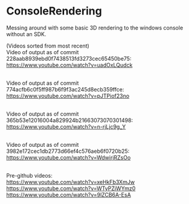 ConsoleRendering
================

Messing around with some basic 3D rendering to the windows console without an SDK.


(Videos sorted from most recent)<br>
Video of output as of commit 228aab8939ebd0f7438513fd3273cec65450be75:<br>
https://www.youtube.com/watch?v=uadOxLQudck<br><br>

Video of output as of commit 774acfb6c0f5ff987b6f9f3ac245d8ecb359ffce:<br>
https://www.youtube.com/watch?v=pJTPiof23no<br><br>

Video of output as of commit 365b53e12016004a829924b21663073070301498:<br>
https://www.youtube.com/watch?v=n-rjLjc9g_Y<br><br>

Video of output as of commit 3982e172cec1db2773d66ef4c576aeb6f0720b25:<br>
https://www.youtube.com/watch?v=WdwirjRZsOo<br><br>

Pre-github videos:<br>
https://www.youtube.com/watch?v=xeHkFb3XmJw<br>
https://www.youtube.com/watch?v=WTyPZiWYmz0<br>
https://www.youtube.com/watch?v=9lZCB6A-EsA<br>
